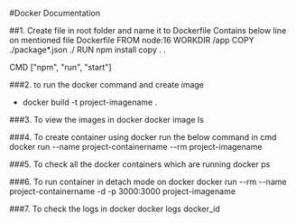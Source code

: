 #Docker Documentation

##1. Create file in root folder and name it to Dockerfile
Contains below line on mentioned file Dockerfile
FROM node:16
WORKDIR /app
COPY ./package*.json ./
RUN npm install
copy . .

CMD ["npm", "run", "start"]

###2. to run the docker command and create image 
  - docker build -t project-imagename . 

###3. To view the images in docker
docker image ls

###4. To create container using docker run the below command in cmd
docker run --name project-containername --rm project-imagename

###5. To check all the docker containers which are running
docker ps

###6. To run container in detach mode on docker
docker run --rm --name project-containername -d -p 3000:3000 project-imagename

###7. To check the logs in docker 
docker logs docker_id